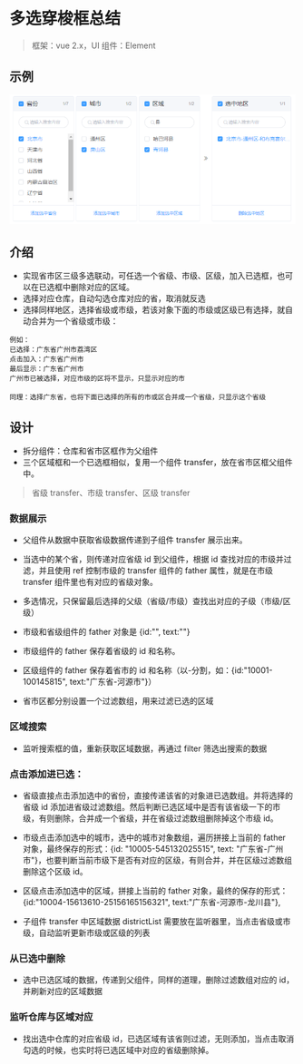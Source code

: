 # 多选穿梭框总结

> 框架：vue 2.x，UI 组件：Element

## 示例
![](https://github.com/Krryxa/WORK-LEARNING/blob/master/images/city.jpg)

## 介绍
- 实现省市区三级多选联动，可任选一个省级、市级、区级，加入已选框，也可以在已选框中删除对应的区域。
- 选择对应仓库，自动勾选仓库对应的省，取消就反选
- 选择同样地区，选择省级或市级，若该对象下面的市级或区级已有选择，就自动合并为一个省级或市级：

```
例如：
已选择：广东省广州市荔湾区
点击加入：广东省广州市
最后显示：广东省广州市
广州市已被选择，对应市级的区将不显示，只显示对应的市

同理：选择广东省，也将下面已选择的所有的市或区合并成一个省级，只显示这个省级
```

## 设计
- 拆分组件：仓库和省市区框作为父组件
- 三个区域框和一个已选框相似，复用一个组件 transfer，放在省市区框父组件中。
> 省级 transfer、市级 transfer、区级 transfer

### 数据展示
- 父组件从数据中获取省级数据传递到子组件 transfer 展示出来。

- 当选中的某个省，则传递对应省级 id 到父组件，根据 id 查找对应的市级并过滤，并且使用 ref 控制市级的 transfer 组件的 father 属性，就是在市级 transfer 组件里也有对应的省级对象。
- 多选情况，只保留最后选择的父级（省级/市级）查找出对应的子级（市级/区级）
- 市级和省级组件的 father 对象是 {id:"", text:""}
- 市级组件的 father 保存着省级的 id 和名称。
- 区级组件的 father 保存着省市的 id 和名称（以-分割，如：{id:"10001-100145815", text:"广东省-河源市"}）
- 省市区都分别设置一个过滤数组，用来过滤已选的区域

### 区域搜索
- 监听搜索框的值，重新获取区域数据，再通过 filter 筛选出搜索的数据

### 点击添加进已选：
- 省级直接点击添加选中的省份，直接传递该省的对象进已选数组。并将选择的省级 id 添加进省级过滤数组。然后判断已选区域中是否有该省级一下的市级，有则删除，合并成一个省级，并在省级过滤数组删除掉这个市级 id。
- 市级点击添加选中的城市，选中的城市对象数组，遍历拼接上当前的 father 对象，最终保存的形式：{id: "10005-545132025515", text: "广东省-广州市"}，也要判断当前市级下是否有对应的区级，有则合并，并在区级过滤数组删除这个区级 id。
- 区级点击添加选中的区域，拼接上当前的 father 对象，最终的保存的形式：{id:"10004-15613610-25156165156321", text:"广东省-河源市-龙川县"},

- 子组件 transfer 中区域数据 districtList 需要放在监听器里，当点击省级或市级，自动监听更新市级或区级的列表

### 从已选中删除
- 选中已选区域的数据，传递到父组件，同样的道理，删除过滤数组对应的 id，并刷新对应的区域数据

### 监听仓库与区域对应
- 找出选中仓库的对应省级 id，已选区域有该省则过滤，无则添加，当点击取消勾选的时候，也实时将已选区域中对应的省级删除掉。



```html

```

